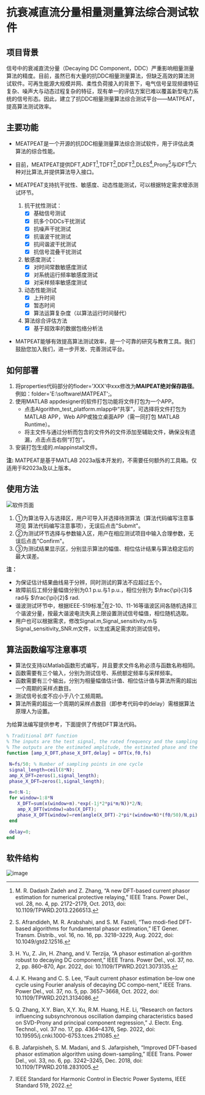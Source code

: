 # 抗衰减直流分量相量测量算法综合测试软件

## 项目背景

信号中的衰减直流分量（Decaying DC Component，DDC）严重影响相量测量算法的精度。目前，虽然已有大量的抗DDC相量测量算法，但缺乏高效的算法测试软件。可再生能源大规模并网、柔性负荷接入的背景下，电气信号呈现频谱特征复杂、噪声大与动态过程复杂的特征，现有单一的评估方案已难以覆盖新型电力系统的信号形态。因此，建立了抗DDC相量测量算法综合测试平台——MATPEAT，提高算法测试效率。

## 主要功能
- MEATPEAT是一个开源的抗DDC相量测量算法综合测试软件，用于评估此类算法的综合性能。
- 目前，MEATPEAT提供DFT,ADFT[^1],TDFT[^2],DDFT[^3],DLES[^4],Prony[^5]与IDFT[^6]六种对比算法,并提供算法导入接口。
- MEATPEAT支持抗干扰性、敏感度、动态性能测试，可以根据特定需求增添测试环节。

   1. 抗干扰性测试：
      - [x] 基础信号测试
      - [x] 抗多个DDCs干扰测试
      - [x] 抗噪声干扰测试
      - [x] 抗谐波干扰测试
      - [x] 抗间谐波干扰测试
      - [x] 抗信号混叠干扰测试

   2. 敏感度测试：
      - [x] 对时间常数敏感度测试
      - [x] 对系统运行频率敏感度测试
      - [x] 对采样频率敏感度测试

   3. 动态性能测试
      - [x] 上升时间
      - [x] 暂态时间
      - [x] 算法运算复杂度（以算法运行时间替代）
  
   4. 算法综合评估方法
      - [x] 基于超效率的数据包络分析法

- MATPEAT能够有效提高算法测试效率，是一个可靠的研究与教育工具。我们鼓励您加入我们，进一步开发、完善测试平台。

## 如何部署

1. 将properties代码部分的floder='XXX'中xxx修改为**MAIPEAT绝对保存路径**。
例如：folder='E:\software\MATPEAT';。
2. 使用MATLAB appdesigner的软件打包功能将文件打包为一个APP。
   - 点击Algorithm_test_platform.mlapp中“共享”，可选择将文件打包为MATLAB APP，Web APP或独立桌面APP（需一同打包 MATLAB Runtime）。
   - 将主文件与通过分析而包含的文件外的文件添加至辅助文件，确保没有遗漏，点击点击右侧“打包”。
3. 安装打包生成的.mlappinstall文件。

**注:** MATPEAT是基于MATLAB 2023a版本开发的，不需要任何额外的工具箱。仅适用于R2023a及以上版本。

## 使用方法
![软件页面](https://github.com/QyfSDU/platform/assets/144082078/fb3337e4-2769-48c7-b2f0-0ab4ae88637d)

1. ①为算法导入与选择区，用户可导入并选择待测算法（算法代码编写注意事项见 算法代码编写注意事项），无误后点击"Submit"。
2. ②为测试环节选择与参数输入区，用户在相应测试项目中输入合理参数，无误后点击"Confirm"。
3. ③为测试结果显示区，分别显示算法的幅值、相位估计结果与算法稳定后的最大误差。

**注：** 

- 为保证估计结果曲线易于分辨，同时测试的算法不应超过五个。
- 故障前后工频分量幅值分别为0.1 p.u.与1 p.u.，相位分别为 $\frac{\pi}{3}$ rad与  $\frac{\pi}{2}$ rad.
- 谐波测试环节中，根据IEEE-519标准[^7]在2-10、11-16等谐波区间各随机选择三个谐波分量，按最大谐波电流失真上限设置测试信号幅值，相位随机选取。
- 用户也可以根据需求，修改Signal.m,Signal_sensitivity.m与Signal_sensitivity_SNR.m文件，以生成满足需求的测试信号。

## 算法函数编写注意事项
- 算法仅支持以Matlab函数形式编写，并且要求文件名称必须与函数名称相同。
- 函数需要有三个输入，分别为测试信号、系统额定频率与采样频率。
- 函数需要有三个输出，分别为相量幅值估计值、相位估计值与算法所需的超出一个周期的采样点数目。
- 测试信号长度不应小于八个工频周期。
- 算法所需的超出一个周期的采样点数目（即参考代码中的delay）需根据算法原理人为设置。

为给算法编写提供参考，下面提供了传统DFT算法代码。
```MATLAB
% Traditional DFT function
% The inputs are the test signal, the rated frequency and the sampling frequency
% The outputs are the estimated amplitude, the estimated phase and the number of sampling points beyond a cycle
function [amp_X_DFT,phase_X_DFT,delay] = DFT(x,f0,fs)

 N=fs/50; % Number of sampling points in one cycle
 signal_length=ceil(8*N);
 amp_X_DFT=zeros(1,signal_length);
 phase_X_DFT=zeros(1,signal_length);

 m=0:N-1;
 for window=1:8*N
    X_DFT=sum(x(window+m).*exp(-1j*2*pi*m/N))*2/N;
    amp_X_DFT(window)=abs(X_DFT);
    phase_X_DFT(window)=rem(angle(X_DFT)-2*pi*(window+N)*(f0/50)/N,pi);
 end

 delay=0;
end
```

## 软件结构
![image](https://github.com/QyfSDU/platform/assets/144082078/03b4056b-9548-473e-8da5-7f96884cd856)



[^1]:M. R. Dadash Zadeh and Z. Zhang, “A new DFT-based current phasor estimation for numerical protective relaying,” IEEE Trans. Power Del., vol. 28, no. 4, pp. 2172–2179, Oct. 2013, doi: 10.1109/TPWRD.2013.2266513.

[^2]:S. Afrandideh, M. R. Arabshahi, and S. M. Fazeli, “Two modi-fied DFT‐based algorithms for fundamental phasor estimation,” IET Gener. Transm. Distrib., vol. 16, no. 16, pp. 3218–3229, Aug. 2022, doi: 10.1049/gtd2.12516.

[^3]:H. Yu, Z. Jin, H. Zhang, and V. Terzija, “A phasor estimation al-gorithm robust to decaying DC component,” IEEE Trans. Power Del., vol. 37, no. 2, pp. 860–870, Apr. 2022, doi: 10.1109/TPWRD.2021.3073135.

[^4]:J. K. Hwang and C. S. Lee, “Fault current phasor estimation be-low one cycle using Fourier analysis of decaying DC compo-nent,” IEEE Trans. Power Del., vol. 37, no. 5, pp. 3657–3668, Oct. 2022, doi: 10.1109/TPWRD.2021.3134086.

[^5]:Q. Zhang, X.Y. Bian, X,Y. Xu, R.M. Huang, H.E. Li, “Research on factors influencing subsynchronous oscillation damping characteristics based on SVD-Prony and principal component regression,” J. Electr. Eng. Technol., vol. 37 no. 17, pp. 4364–4376, Sep. 2022, doi: 10.19595/j.cnki.1000-6753.tces.211085.

[^6]:B. Jafarpisheh, S. M. Madani, and S. Jafarpisheh, “Improved DFT-based phasor estimation algorithm using down-sampling,” IEEE Trans. Power Del., vol. 33, no. 6, pp. 3242–3245, Dec. 2018, doi: 10.1109/TPWRD.2018.2831005.

[^7]:IEEE Standard for Harmonic Control in Electric Power Systems, IEEE Standard 519, 2022.
